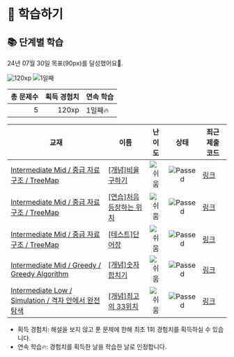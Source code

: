# 📖 학습하기

## 📚 단계별 학습
24년 07월 30일 목표(90px)를 달성했어요🥳.

![120xp](https://img.shields.io/badge/EXP-120xp-%235cb85c.svg?for-the-badge)
![1일째](https://img.shields.io/badge/연속학습-1일째-%23E34F26.svg?for-the-badge)

|총 문제수|획득 경험치|연속 학습|
|---:|---:|---|
5|120xp|1일째🔥|

|교재|이름|난이도|상태|최근 제출 코드|
|---|---|:---:|:---:|---|
|[Intermediate Mid / 중급 자료구조 / TreeMap](https://www.codetree.ai/missions?missionId=8)|[[개념]비율 구하기](https://www.codetree.ai/missions/8/problems/find-proportions)|![쉬움][easy]|![Passed][passed]|[링크](https://github.com/JeongHanO/codetree-TILs/blob/main/240730/%EB%B9%84%EC%9C%A8%20%EA%B5%AC%ED%95%98%EA%B8%B0/find-proportions.cpp)|
|[Intermediate Mid / 중급 자료구조 / TreeMap](https://www.codetree.ai/missions?missionId=8)|[[연습]처음 등장하는 위치](https://www.codetree.ai/missions/8/problems/first-appearing-position)|![쉬움][easy]|![Passed][passed]|[링크](https://github.com/JeongHanO/codetree-TILs/blob/main/240730/%EC%B2%98%EC%9D%8C%20%EB%93%B1%EC%9E%A5%ED%95%98%EB%8A%94%20%EC%9C%84%EC%B9%98/first-appearing-position.cpp)|
|[Intermediate Mid / 중급 자료구조 / TreeMap](https://www.codetree.ai/missions?missionId=8)|[[테스트]단어장](https://www.codetree.ai/missions/8/problems/word-list)|![쉬움][easy]|![Passed][passed]|[링크](https://github.com/JeongHanO/codetree-TILs/blob/main/240730/%EB%8B%A8%EC%96%B4%EC%9E%A5/word-list.cpp)|
|[Intermediate Mid / Greedy / Greedy Algorithm](https://www.codetree.ai/missions?missionId=8)|[[개념]숫자 합치기](https://www.codetree.ai/missions/8/problems/merge-numbers)|![쉬움][easy]|![Passed][passed]|[링크](https://github.com/JeongHanO/codetree-TILs/blob/main/240730/%EC%88%AB%EC%9E%90%20%ED%95%A9%EC%B9%98%EA%B8%B0/merge-numbers.cpp)|
|[Intermediate Low / Simulation / 격자 안에서 완전탐색](https://www.codetree.ai/missions?missionId=2)|[[개념]최고의 33위치](https://www.codetree.ai/missions/2/problems/best-place-of-33)|![쉬움][easy]|![Passed][passed]|[링크](https://github.com/JeongHanO/codetree-TILs/blob/main/240730/%EC%B5%9C%EA%B3%A0%EC%9D%98%2033%EC%9C%84%EC%B9%98/best-place-of-33.cpp)|


* 획득 경험치: 해설을 보지 않고 푼 문제에 한해 최초 1회 경험치를 획득하실 수 있습니다.
* 연속 학습🔥: 경험치를 획득한 날을 학습한 날로 인정합니다.










[b5]: https://img.shields.io/badge/Bronze_5-%235D3E31.svg
[b4]: https://img.shields.io/badge/Bronze_4-%235D3E31.svg
[b3]: https://img.shields.io/badge/Bronze_3-%235D3E31.svg
[b2]: https://img.shields.io/badge/Bronze_2-%235D3E31.svg
[b1]: https://img.shields.io/badge/Bronze_1-%235D3E31.svg
[s5]: https://img.shields.io/badge/Silver_5-%23394960.svg
[s4]: https://img.shields.io/badge/Silver_4-%23394960.svg
[s3]: https://img.shields.io/badge/Silver_3-%23394960.svg
[s2]: https://img.shields.io/badge/Silver_2-%23394960.svg
[s1]: https://img.shields.io/badge/Silver_1-%23394960.svg
[g5]: https://img.shields.io/badge/Gold_5-%23FFC433.svg
[g4]: https://img.shields.io/badge/Gold_4-%23FFC433.svg
[g3]: https://img.shields.io/badge/Gold_3-%23FFC433.svg
[g2]: https://img.shields.io/badge/Gold_2-%23FFC433.svg
[g1]: https://img.shields.io/badge/Gold_1-%23FFC433.svg
[p5]: https://img.shields.io/badge/Platinum_5-%2376DDD8.svg
[p4]: https://img.shields.io/badge/Platinum_4-%2376DDD8.svg
[p3]: https://img.shields.io/badge/Platinum_3-%2376DDD8.svg
[p2]: https://img.shields.io/badge/Platinum_2-%2376DDD8.svg
[p1]: https://img.shields.io/badge/Platinum_1-%2376DDD8.svg
[passed]: https://img.shields.io/badge/Passed-%23009D27.svg
[failed]: https://img.shields.io/badge/Failed-%23D24D57.svg
[easy]: https://img.shields.io/badge/쉬움-%235cb85c.svg?for-the-badge
[medium]: https://img.shields.io/badge/보통-%23FFC433.svg?for-the-badge
[hard]: https://img.shields.io/badge/어려움-%23D24D57.svg?for-the-badge